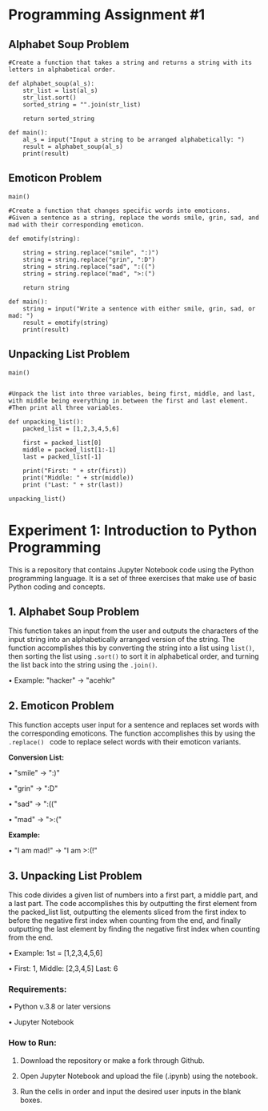 # Programming Assignment #1

## Alphabet Soup Problem
```
#Create a function that takes a string and returns a string with its letters in alphabetical order.

def alphabet_soup(al_s):
    str_list = list(al_s)
    str_list.sort()
    sorted_string = "".join(str_list)

    return sorted_string

def main():
    al_s = input("Input a string to be arranged alphabetically: ")
    result = alphabet_soup(al_s)
    print(result)
```
## Emoticon Problem
```
main()

#Create a function that changes specific words into emoticons. 
#Given a sentence as a string, replace the words smile, grin, sad, and mad with their corresponding emoticon.

def emotify(string):

    string = string.replace("smile", ":)")
    string = string.replace("grin", ":D")
    string = string.replace("sad", ":((")
    string = string.replace("mad", ">:(")

    return string

def main():
    string = input("Write a sentence with either smile, grin, sad, or mad: ")
    result = emotify(string)
    print(result)
```
## Unpacking List Problem
```
main()


#Unpack the list into three variables, being first, middle, and last, with middle being everything in between the first and last element. 
#Then print all three variables.

def unpacking_list():
    packed_list = [1,2,3,4,5,6]
    
    first = packed_list[0]
    middle = packed_list[1:-1]
    last = packed_list[-1]

    print("First: " + str(first))
    print("Middle: " + str(middle))
    print ("Last: " + str(last))

unpacking_list()
```

# Experiment 1: Introduction to Python Programming

This is a repository that contains Jupyter Notebook code using the Python programming language. It is a set of three exercises that make use of basic Python coding and concepts.

## 1. Alphabet Soup Problem
This function takes an input from the user and outputs the characters of the input string into an alphabetically arranged version of the string. The function accomplishes this by converting the string into a list using ```list()```, then sorting the list using ```.sort()``` to sort it in alphabetical order, and turning the list back into the string using the ```.join()```.

• Example: "hacker" -> "acehkr"

## 2. Emoticon Problem
This function accepts user input for a sentence and replaces set words with the corresponding emoticons. The function accomplishes this by using the ```.replace() ``` code to replace select words with their emoticon variants.

**Conversion List:**

• "smile" -> ":)"

• "grin" -> ":D"

• "sad" -> ":(("

• "mad" -> ">:("

**Example:**

• "I am mad!" -> "I am >:(!"

## 3. Unpacking List Problem
This code divides a given list of numbers into a first part, a middle part, and a last part. The code accomplishes this by outputting the first element from the packed_list list, outputting the elements sliced from the first index to before the negative first index when counting from the end, and finally outputting the last element by finding the negative first index when counting from the end.

• Example: 1st = [1,2,3,4,5,6]

• First: 1, Middle: [2,3,4,5] Last: 6

### Requirements:

• Python v.3.8 or later versions

• Jupyter Notebook

### How to Run:

1. Download the repository or make a fork through Github.

2. Open Jupyter Notebook and upload the file (.ipynb) using the notebook.

3. Run the cells in order and input the desired user inputs in the blank boxes.
